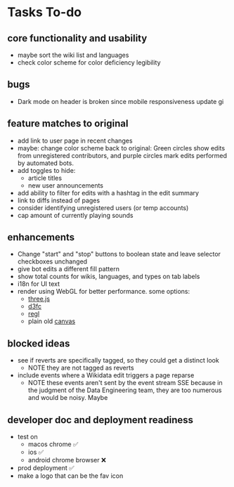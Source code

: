 # Tasks To-do

## core functionality and usability
* maybe sort the wiki list and languages 
* check color scheme for color deficiency legibility

## bugs
* Dark mode on header is broken since mobile responsiveness update
gi
## feature matches to original
* add link to user page in recent changes
* maybe: change color scheme back to original: Green circles show edits from unregistered contributors, and purple 
  circles mark edits performed by automated bots.
* add toggles to hide: 
  * article titles
  * new user announcements
* add ability to filter for edits with a hashtag in the edit summary
* link to diffs instead of pages
* consider identifying unregistered users (or temp accounts)
* cap amount of currently playing sounds

## enhancements
* Change "start" and "stop" buttons to boolean state and leave selector checkboxes unchanged
* give bot edits a different fill pattern
* show total counts for wikis, languages, and types on tab labels
* i18n for UI text
* render using WebGL for better performance. some options:
  * [three.js](https://threejs.org/)
  * [d3fc](https://github.com/d3fc/d3fc) 
  * [regl](https://regl-project.github.io/regl/)
  * plain old [canvas](https://developer.mozilla.org/en-US/docs/Web/API/CanvasRenderingContext2D)

## blocked ideas
* see if reverts are specifically tagged, so they could get a distinct look
  * NOTE they are not tagged as reverts
* include events where a Wikidata edit triggers a page reparse
  * NOTE these events aren't sent by the event stream SSE because in the judgment of the Data Engineering team,
    they are too numerous and would be noisy. Maybe

## developer doc and deployment readiness
* test on 
  * macos chrome ✅
  * ios ✅
  * android chrome browser ❌
* prod deployment ✅
* make a logo that can be the fav icon
